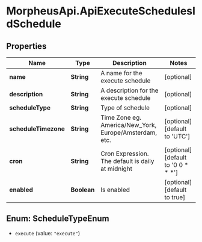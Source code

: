 # MorpheusApi.ApiExecuteSchedulesIdSchedule

## Properties

Name | Type | Description | Notes
------------ | ------------- | ------------- | -------------
**name** | **String** | A name for the execute schedule | [optional] 
**description** | **String** | A description for the execute schedule | [optional] 
**scheduleType** | **String** | Type of schedule | [optional] 
**scheduleTimezone** | **String** | Time Zone eg. America/New_York, Europe/Amsterdam, etc. | [optional] [default to &#39;UTC&#39;]
**cron** | **String** | Cron Expression. The default is daily at midnight | [optional] [default to &#39;0 0 * * *&#39;]
**enabled** | **Boolean** | Is enabled | [optional] [default to true]



## Enum: ScheduleTypeEnum


* `execute` (value: `"execute"`)




